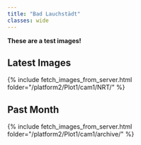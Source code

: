 ```yaml
---
title: "Bad Lauchstädt"
classes: wide
---
```


**These are a test images!**

## Latest Images

{% include fetch_images_from_server.html folder="/platform2/Plot1/cam1/NRT/" %}

## Past Month

{% include fetch_images_from_server.html folder="/platform2/Plot1/cam1/archive/" %}
